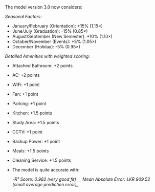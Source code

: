 The model version 3.0 now considers:

*Seasonal Factors:*
- January/February (Orientation): +15% (1.15×)
- June/July (Graduation): -15% (0.85×)
- August/September (New Semester): +10% (1.10×)
- October/November (Events): +5% (1.05×)
- December (Holiday): -5% (0.95×)

*Detailed Amenities with weighted scoring:*
- Attached Bathroom: +2 points
- AC: +2 points
- WiFi: +1 point
- Fan: +1 point
- Parking: +1 point
- Kitchen: +1.5 points
- Study Area: +1.5 points
- CCTV: +1 point
- Backup Power: +1 point
- Meals: +1.5 points
- Cleaning Service: +1.5 points
- The model is quite accurate with:

    *-R² Score: 0.982 (very good fit)_*
   *_ Mean Absolute Error: LKR 909.52 (small average prediction error)_*
